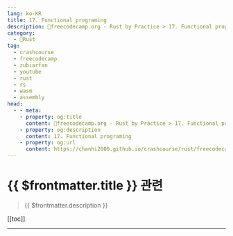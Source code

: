 ```yaml
---
lang: ko-KR
title: 17. Functional programing
description: 🦀freecodecamp.org - Rust by Practice > 17. Functional programing
category: 
  - 🦀Rust
tag: 
  - crashcourse
  - freecodecamp
  - zubiarfan
  - youtube
  - rust
  - rs
  - wasm
  - assembly
head:
  - - meta:
    - property: og:title
      content: 🦀freecodecamp.org - Rust by Practice > 17. Functional programing
    - property: og:description
      content: 17. Functional programing
    - property: og:url
      content: https://chanhi2000.github.io/crashcourse/rust/freecodecamp-rust-by-practice/17.html
---
```


# {{ $frontmatter.title }} 관련

> {{ $frontmatter.description }}

[[toc]]

---

<TagLinks />